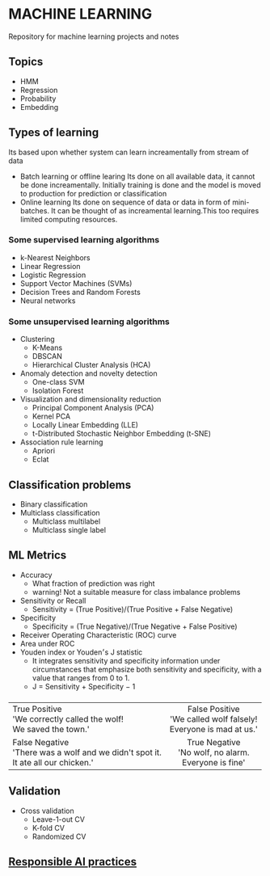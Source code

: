 # MACHINE LEARNING
  Repository for machine learning projects and notes

## Topics
 * HMM
 * Regression
 * Probability
 * Embedding
 
 ## Types of learning
  Its based upon whether system can learn increamentally from stream of data
  * Batch learning or offline learing
    Its done on all available data, it cannot be done increamentally. Initially training is done and the model is moved to production
    for prediction or classification
  * Online learning
    Its done on sequence of data or data in form of mini-batches.  It can be thought of as increamental learning.This too requires limited computing resources.
### Some supervised learning algorithms
 * k-Nearest Neighbors
 * Linear Regression
 * Logistic Regression
 * Support Vector Machines (SVMs)
 * Decision Trees and Random Forests
 * Neural networks
### Some unsupervised learning algorithms
 * Clustering
    - K-Means
    - DBSCAN
    - Hierarchical Cluster Analysis (HCA)
 * Anomaly detection and novelty detection
    - One-class SVM
    - Isolation Forest
 * Visualization and dimensionality reduction
    - Principal Component Analysis (PCA)
    - Kernel PCA
    - Locally Linear Embedding (LLE)
    - t-Distributed Stochastic Neighbor Embedding (t-SNE)
 * Association rule learning
    - Apriori
    - Eclat
## Classification problems
 + Binary classification
 + Multiclass classification
   - Multiclass multilabel
   - Multiclass single label
## ML Metrics
 + Accuracy
   - What fraction of prediction was right
   - warning! Not a suitable measure for class imbalance problems 
 + Sensitivity or Recall
   - Sensitivity = (True Positive)/(True Positive + False Negative)
 + Specificity
   - Specificity = (True Negative)/(True Negative + False Positive)
 + Receiver Operating Characteristic (ROC) curve
 + Area under ROC
 + Youden index or Youden׳s J statistic
   - It integrates sensitivity and specificity information under circumstances that emphasize both sensitivity and specificity,
     with a value that ranges from 0 to 1.
   - J = Sensitivity + Specificity − 1  
   ### 
| |            |
  |:----------|:-------------:|
  | True Positive  <br>'We correctly called the wolf!<br> We saved the town.'  |  False Positive<br>'We called wolf falsely!<br> Everyone is mad at us.' |
  | False Negative <br>'There was a wolf and we didn't spot it.<br> It ate all our chicken.' |    True Negative<br>'No wolf, no alarm.<br> Everyone is fine'   |
 
## Validation
 + Cross validation
   - Leave-1-out CV
   - K-fold CV
   - Randomized CV
 
## [Responsible AI practices](https://ai.google/responsibilities/responsible-ai-practices/)
 
    
